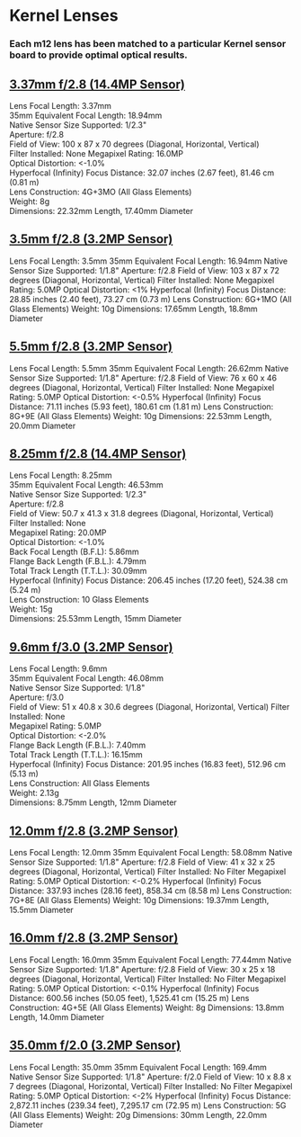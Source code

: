 # Kernel Lenses

### Each m12 lens has been matched to a particular Kernel sensor board to provide optimal optical results.

## [3.37mm f/2.8 \(14.4MP Sensor\)](https://www.mapir.camera/collections/lenses/products/3-37mm-87hfov-f-2-8-m12)

Lens Focal Length: 3.37mm  
35mm Equivalent Focal Length: 18.94mm  
Native Sensor Size Supported: 1/2.3"  
Aperture: f/2.8  
Field of View: 100 x 87 x 70 degrees \(Diagonal, Horizontal, Vertical\)  
Filter Installed: None 
Megapixel Rating: 16.0MP  
Optical Distortion: &lt;-1.0%  
Hyperfocal \(Infinity\) Focus Distance: 32.07 inches \(2.67 feet\), 81.46 cm \(0.81 m\)  
Lens Construction: 4G+3MO \(All Glass Elements\)  
Weight: 8g  
Dimensions: 22.32mm Length, 17.40mm Diameter  

## [3.5mm f/2.8 \(3.2MP Sensor\)](https://www.mapir.camera/collections/lenses/products/3-5mm-87hfov-f-2-8-m12)

Lens Focal Length: 3.5mm 
35mm Equivalent Focal Length: 16.94mm 
Native Sensor Size Supported: 1/1.8" 
Aperture: f/2.8 
Field of View: 103 x 87 x 72 degrees \(Diagonal, Horizontal, Vertical\) 
Filter Installed: None
Megapixel Rating: 5.0MP 
Optical Distortion: &lt;1% 
Hyperfocal \(Infinity\) Focus Distance: 28.85 inches \(2.40 feet\), 73.27 cm \(0.73 m\) 
Lens Construction: 6G+1MO \(All Glass Elements\) 
Weight: 10g 
Dimensions: 17.65mm Length, 18.8mm Diameter

## [5.5mm f/2.8 \(3.2MP Sensor\)](https://www.mapir.camera/collections/lenses/products/5-5mm-60hfov-f-2-8-m12)

Lens Focal Length: 5.5mm 
35mm Equivalent Focal Length: 26.62mm 
Native Sensor Size Supported: 1/1.8" 
Aperture: f/2.8 
Field of View: 76 x 60 x 46 degrees \(Diagonal, Horizontal, Vertical\) 
Filter Installed: None
Megapixel Rating: 5.0MP 
Optical Distortion: &lt;-0.5% 
Hyperfocal \(Infinity\) Focus Distance: 71.11 inches \(5.93 feet\), 180.61 cm \(1.81 m\) 
Lens Construction: 8G+9E \(All Glass Elements\) 
Weight: 10g 
Dimensions: 22.53mm Length, 20.0mm Diameter

## [8.25mm f/2.8 \(14.4MP Sensor\)](https://www.mapir.camera/collections/lenses/products/8-25mm-f-2-6-m12)

Lens Focal Length: 8.25mm  
35mm Equivalent Focal Length: 46.53mm  
Native Sensor Size Supported: 1/2.3"  
Aperture: f/2.8  
Field of View: 50.7 x 41.3 x 31.8 degrees \(Diagonal, Horizontal, Vertical\)
Filter Installed: None  
Megapixel Rating: 20.0MP  
Optical Distortion: &lt;-1.0%  
Back Focal Length \(B.F.L\): 5.86mm  
Flange Back Length \(F.B.L.\): 4.79mm  
Total Track Length \(T.T.L.\): 30.09mm  
Hyperfocal \(Infinity\) Focus Distance: 206.45 inches \(17.20 feet\), 524.38 cm \(5.24 m\)  
Lens Construction: 10 Glass Elements  
Weight: 15g  
Dimensions: 25.53mm Length, 15mm Diameter

## [9.6mm f/3.0 \(3.2MP Sensor\)](https://www.mapir.camera/collections/lenses/products/9-6mm-f-3-0-m12)

Lens Focal Length: 9.6mm  
35mm Equivalent Focal Length: 46.08mm  
Native Sensor Size Supported: 1/1.8"  
Aperture: f/3.0  
Field of View: 51 x 40.8 x 30.6 degrees \(Diagonal, Horizontal, Vertical\)
Filter Installed: None  
Megapixel Rating: 5.0MP  
Optical Distortion: &lt;-2.0%  
Flange Back Length \(F.B.L.\): 7.40mm  
Total Track Length \(T.T.L.\): 16.15mm  
Hyperfocal \(Infinity\) Focus Distance: 201.95 inches \(16.83 feet\), 512.96 cm \(5.13 m\)  
Lens Construction: All Glass Elements  
Weight: 2.13g  
Dimensions: 8.75mm Length, 12mm Diameter

## [12.0mm f/2.8 \(3.2MP Sensor\)](https://www.mapir.camera/collections/lenses/products/12-0mm-32hfov-f-2-8-m12)

Lens Focal Length: 12.0mm 
35mm Equivalent Focal Length: 58.08mm 
Native Sensor Size Supported: 1/1.8" 
Aperture: f/2.8 
Field of View: 41 x 32 x 25 degrees \(Diagonal, Horizontal, Vertical\) 
Filter Installed: No Filter 
Megapixel Rating: 5.0MP 
Optical Distortion: &lt;-0.2% 
Hyperfocal \(Infinity\) Focus Distance: 337.93 inches \(28.16 feet\), 858.34 cm \(8.58 m\) 
Lens Construction: 7G+8E \(All Glass Elements\) 
Weight: 10g 
Dimensions: 19.37mm Length, 15.5mm Diameter

## [16.0mm f/2.8 \(3.2MP Sensor\)](https://www.mapir.camera/collections/lenses/products/16-0mm-25hfov-f-2-8-m12)

Lens Focal Length: 16.0mm 
35mm Equivalent Focal Length: 77.44mm 
Native Sensor Size Supported: 1/1.8" 
Aperture: f/2.8 
Field of View: 30 x 25 x 18 degrees \(Diagonal, Horizontal, Vertical\) 
Filter Installed: No Filter 
Megapixel Rating: 5.0MP 
Optical Distortion: &lt;-0.1% 
Hyperfocal \(Infinity\) Focus Distance: 600.56 inches \(50.05 feet\), 1,525.41 cm \(15.25 m\) 
Lens Construction: 4G+5E \(All Glass Elements\) 
Weight: 8g 
Dimensions: 13.8mm Length, 14.0mm Diameter

## [35.0mm f/2.0 \(3.2MP Sensor\)](https://www.mapir.camera/collections/lenses/products/35-0mm-9hfov-f-2-0-m12)

Lens Focal Length: 35.0mm 
35mm Equivalent Focal Length: 169.4mm 
Native Sensor Size Supported: 1/1.8" 
Aperture: f/2.0 
Field of View: 10 x 8.8 x 7 degrees \(Diagonal, Horizontal, Vertical\) 
Filter Installed: No Filter 
Megapixel Rating: 5.0MP 
Optical Distortion: &lt;-2% 
Hyperfocal \(Infinity\) Focus Distance: 2,872.11 inches \(239.34 feet\), 7,295.17 cm \(72.95 m\) 
Lens Construction: 5G \(All Glass Elements\) 
Weight: 20g 
Dimensions: 30mm Length, 22.0mm Diameter

